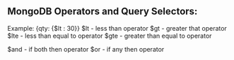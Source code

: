 ## MongoDB Operators and Query Selectors:

Example: {qty: {$lt : 30}}
$lt - less than operator
$gt - greater that operator
$lte - less than equal to operator
$gte - greater than equal to operator

$and - if both then operator
$or - if any then operator
